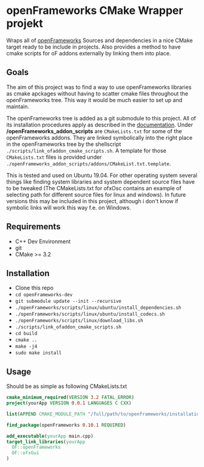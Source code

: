 openFrameworks CMake Wrapper projekt
======================================

Wraps all of [openFrameworks](https://openframeworks.cc) Sources and dependencies in a nice CMake target ready to be include in projects. Also provides a method to have cmake scripts for oF addons externally by linking them into place.

## Goals

The aim of this project was to find a way to use openFrameworks libraries as cmake apckages without having to scatter cmake files throughout the openFrameworks tree. This way it would be much easier to set up and maintain.

The openFrameworks tree is added as a git submodule to this project. All of its installation procedures apply as described in the [documentation](https://openframeworks.cc/setup/linux-install/). Under **/openFrameworks_addon_scripts** are `CMakeLists.txt` for some of the openFrameworks addons. They are linked symbolically into the right place in the openFrameworks tree by the shellscript `./scripts/link_ofaddon_cmake_scripts.sh`. A template for those `CMakeLists.txt` files is provided under `./openFrameworks_addon_scripts/addons/CMakeList.txt.template`.

This is tested and used on Ubuntu 19.04. For other operating system several things like finding system libraries and system dependent source files have to be tweaked (The CMakeLists.txt for ofxOsc contains an example of selecting path for different source files for linux and windows). In future versions this may be included in this project, although i don't know if symbolic links will work this way f.e. on Windows.
## Requirements

* C++ Dev Environment
* git
* CMake >= 3.2
## Installation

* Clone this repo
* `cd openFrameworks-dev` 
* `git submodule update --init --recursive`
* `./openFrameworks/scripts/linux/ubuntu/install_dependencies.sh`
* `./openFrameworks/scripts/linux/ubuntu/install_codecs.sh`
* `./openFrameworks/scripts/linux/download_libs.sh`
* `./scripts/link_ofaddon_cmake_scripts.sh`
* `cd build`
* `cmake ..`
* `make -j4`
* `sudo make install`

## Usage

Should be as simple as following CMakeLists.txt

```cmake
cmake_minimum_required(VERSION 3.2 FATAL_ERROR)
project(yourApp VERSION 0.0.1 LANGUAGES C CXX)

list(APPEND CMAKE_MODULE_PATH "/full/path/to/openframeworks/installation/lib/cmake/openframeworks")

find_package(openFrameworks 0.10.1 REQUIRED)

add_executable(yourApp main.cpp)
target_link_libraries(yourApp
  OF::openFrameworks
  OF::ofxGui
)

```
